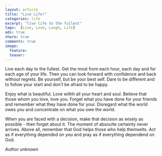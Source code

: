 ```yaml
---
layout: article
title: "Live Life!"
categories: life
excerpt: "live life to the fullest"
tags:  [Live, Love, Laugh, Life]
ads: true
share: true
comments: true
image:
  feature:
  teaser:
---
```


Live each day to the fullest. Get the most from each hour, each day and for each age of your life. Then you can look forward with confidence and back without regrets. Be yourself, but be your best self. Dare to be different and to follow your start and don't be afraid to be happy.

Enjoy what is beautiful. Love withh all your heart and soul. Believe that those whom you love, love you.
Forget what you have done for your friends and remember what they have done for your. Disregard what the world owes you and concentrate on what you owe the world.

When you are faced with a decision, make that decision as wisely as possible - then forget about it. The moment of absoulte certainty never arrives. Above all, remember that God helps those who help themselts. Act as if everything depended on you and pray as if everything dependend on God.

*Author unknown*

